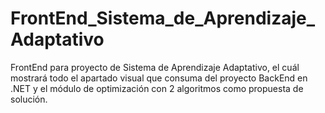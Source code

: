 # FrontEnd_Sistema_de_Aprendizaje_Adaptativo
FrontEnd para proyecto de Sistema de Aprendizaje Adaptativo, el cuál mostrará todo el apartado visual que consuma del proyecto BackEnd en .NET y el módulo de optimización con 2 algoritmos como propuesta de solución.
